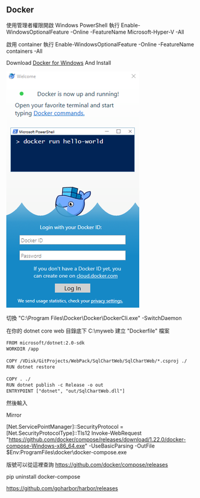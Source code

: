 ## Docker



使用管理者權限開啟 Windows PowerShell
執行 Enable-WindowsOptionalFeature -Online -FeatureName Microsoft-Hyper-V -All


啟用 container
執行 Enable-WindowsOptionalFeature -Online -FeatureName containers -All


Download [Docker for Windows](https://store.docker.com/editions/community/docker-ce-desktop-windows) And Install


![Docker](Docker-Images/Docker-For-Window.png)


切換
"C:\Program Files\Docker\Docker\DockerCli.exe" -SwitchDaemon


在你的 dotnet core web 目錄底下 C:\myweb
建立 "Dockerfile" 檔案

```
FROM microsoft/dotnet:2.0-sdk
WORKDIR /app

COPY /VDisk/GitProjects/WebPack/SqlChartWeb/SqlChartWeb/*.csproj ./
RUN dotnet restore

COPY . ./
RUN dotnet publish -c Release -o out
ENTRYPOINT ["dotnet", "out/SqlChartWeb.dll"]
```

然後輸入



Mirror

[Net.ServicePointManager]::SecurityProtocol = [Net.SecurityProtocolType]::Tls12
Invoke-WebRequest "https://github.com/docker/compose/releases/download/1.22.0/docker-compose-Windows-x86_64.exe" -UseBasicParsing -OutFile $Env:ProgramFiles\docker\docker-compose.exe

版號可以從這裡查詢
https://github.com/docker/compose/releases

pip uninstall docker-compose


https://github.com/goharbor/harbor/releases